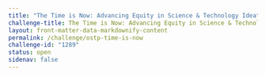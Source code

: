 ```yaml
---
title: "The Time is Now: Advancing Equity in Science & Technology Ideation Challenge"
challenge-title: The Time is Now: Advancing Equity in Science & Technology Ideation Challenge
layout: front-matter-data-markdownify-content
permalink: /challenge/ostp-time-is-now
challenge-id: "1289"
status: open
sidenav: false
---
```

